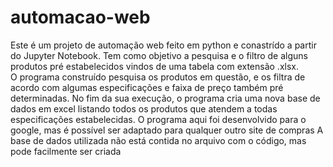 # automacao-web

Este é um projeto de automação web feito em python e conastrído a partir do Jupyter Notebook. 
Tem como objetivo a pesquisa e o filtro de alguns produtos pré estabelecidos vindos de uma tabela com extensão .xlsx. <br>
O programa construído pesquisa os produtos em questão, e os filtra de acordo com algumas especificações e faixa de preço também pré determinadas.
No fim da sua execução, o programa cria uma nova base de dados em excel listando todos os produtos que atendem a todas especificações estabelecidas. 
O programa aqui foi desenvolvido para o google, mas é possível ser adaptado para qualquer outro site de compras
A base de dados utilizada não está contida no arquivo com o código, mas pode facilmente ser criada
